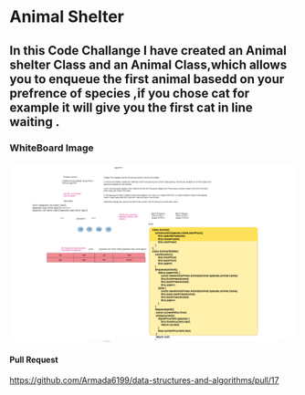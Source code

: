 # Animal Shelter

## In this Code Challange I have created an Animal shelter Class and an Animal Class,which allows you to enqueue the first animal basedd on your prefrence of species ,if you chose cat for example it will give you the first cat in line waiting .

### WhiteBoard Image

![AnimalShelterImg](../assets/animalshelter.png)

#### Pull Request

<https://github.com/Armada6199/data-structures-and-algorithms/pull/17>
